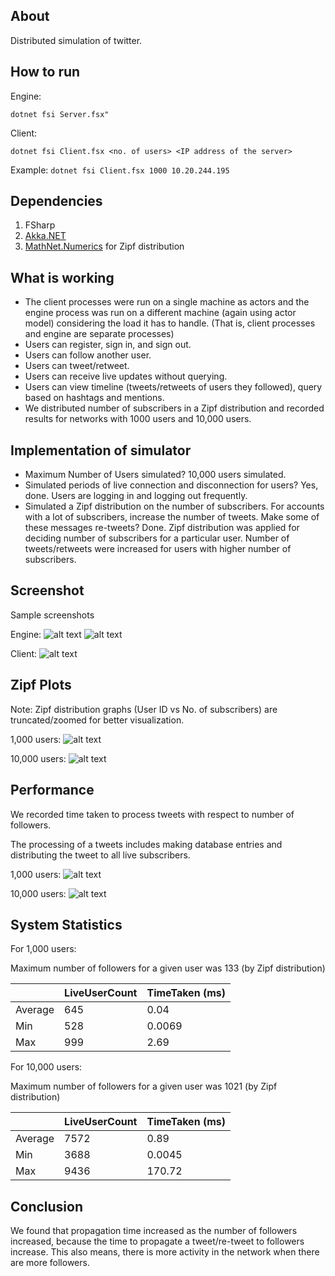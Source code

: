 ## About
Distributed simulation of twitter.

## How to run

Engine:

`dotnet fsi Server.fsx"`

Client:

`dotnet fsi Client.fsx <no. of users> <IP address of the server>`

Example: `dotnet fsi Client.fsx 1000 10.20.244.195`

## Dependencies

1. FSharp
2. [Akka.NET](https://www.nuget.org/packages/Akka/)
3. [MathNet.Numerics](https://www.nuget.org/packages/MathNet.Numerics/) for Zipf distribution

## What is working
-	The client processes were run on a single machine as actors and the engine process was run on a different machine (again using actor model) considering the load it has to handle. (That is, client processes and engine are separate processes)
-	Users can register, sign in, and sign out.
-	Users can follow another user.
-	Users can tweet/retweet.
-	Users can receive live updates without querying.
-	Users can view timeline (tweets/retweets of users they followed), query based on hashtags and mentions.
-	We distributed number of subscribers in a Zipf distribution and recorded results for networks with 1000 users and 10,000 users.

## Implementation of simulator
-	Maximum Number of Users simulated?
10,000 users simulated.
-	Simulated periods of live connection and disconnection for users?
Yes, done. Users are logging in and logging out frequently.
-	Simulated a Zipf distribution on the number of subscribers. For accounts with a lot of 
subscribers, increase the number of tweets. Make some of these messages re-tweets?
Done. Zipf distribution was applied for deciding number of subscribers for a particular user. 
Number of tweets/retweets were increased for users with higher number of subscribers.

## Screenshot
Sample screenshots

Engine:
![alt text](https://github.com/haxxorsid/distributed-twitter-clone/blob/main/screenshots/img1.jpg "-")
![alt text](https://github.com/haxxorsid/distributed-twitter-clone/blob/main/screenshots/img2.jpg "-")

Client:
![alt text](https://github.com/haxxorsid/distributed-twitter-clone/blob/main/screenshots/img3.jpg "-")

## Zipf Plots
Note: Zipf distribution graphs (User ID vs No. of subscribers) are truncated/zoomed for better 
visualization.

1,000 users:
![alt text](https://github.com/haxxorsid/distributed-twitter-clone/blob/main/screenshots/img4.jpg "-")

10,000 users:
![alt text](https://github.com/haxxorsid/distributed-twitter-clone/blob/main/screenshots/img5.jpg "-")

## Performance
We recorded time taken to process tweets with respect to number of followers.

The processing of a tweets includes making database entries and distributing the tweet to all live 
subscribers.

1,000 users:
![alt text](https://github.com/haxxorsid/distributed-twitter-clone/blob/main/screenshots/img6.jpg "-")

10,000 users:
![alt text](https://github.com/haxxorsid/distributed-twitter-clone/blob/main/screenshots/img7.jpg "-")

## System Statistics
For 1,000 users:

Maximum number of followers for a given user was 133 (by Zipf distribution)

|         | LiveUserCount | TimeTaken (ms) |
|---------|---------------|----------------|
| Average | 645           | 0.04           |
| Min     | 528           | 0.0069         |
| Max     | 999           | 2.69           |

For 10,000 users:

Maximum number of followers for a given user was 1021 (by Zipf distribution)

|         | LiveUserCount | TimeTaken (ms) |
|---------|---------------|----------------|
| Average | 7572          | 0.89           |
| Min     | 3688          | 0.0045         |
| Max     | 9436          | 170.72         |

## Conclusion
We found that propagation time increased as the number of followers increased, because the time to 
propagate a tweet/re-tweet to followers increase. This also means, there is more activity in the network 
when there are more followers.
